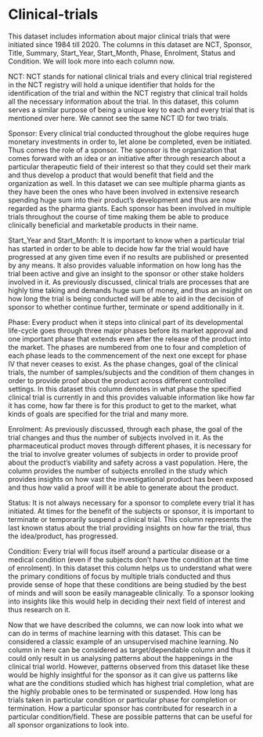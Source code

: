 # Clinical-trials
This dataset includes information about major clinical trials that were initiated since 1984 till 2020.
The columns in this dataset are NCT, Sponsor, Title, Summary, Start_Year, Start_Month, Phase, Enrolment, Status and Condition. We will look more into each column now.

NCT:
NCT stands for national clinical trials and every clinical trial registered in the NCT registry will hold a unique identifier that holds for the identification of the trial and within the NCT registry that clinical trail holds all the necessary information about the trial. In this dataset, this column serves a similar purpose of being a unique key to each and every trial that is mentioned over here. We cannot see the same NCT ID for two trials.

Sponsor:
Every clinical trial conducted throughout the globe requires huge monetary investments in order to, let alone be completed, even be initiated. Thus comes the role of a sponsor. The sponsor is the organization that comes forward with an idea or an initiative after through research about a particular therapeutic field of their interest so that they could set their mark and thus develop a product that would benefit that field and the organization as well. In this dataset we can see multiple pharma giants as they have been the ones who have been involved in extensive research spending huge sum into their product’s development and thus are now regarded as the pharma giants. Each sponsor has been involved in multiple trials throughout the course of time making them be able to produce clinically beneficial and marketable products in their name.

Start_Year and Start_Month:
It is important to know when a particular trial has started in order to be able to decide how far the trial would have progressed at any given time even if no results are published or presented by any means. It also provides valuable information on how long has the trial been active and give an insight to the sponsor or other stake holders involved in it. As previously discussed, clinical trials are processes that are highly time taking and demands huge sum of money, and thus an insight on how long the trial is being conducted will be able to aid in the decision of sponsor to whether continue further, terminate or spend additionally in it.

Phase:
Every product when it steps into clinical part of its developmental life-cycle goes through three major phases before its market approval and one important phase that extends even after the release of the product into the market. The phases are numbered from one to four and completion of each phase leads to the commencement of the next one except for phase IV that never ceases to exist.
As the phase changes, goal of the clinical trials, the number of samples/subjects and the condition of them changes in order to provide proof about the product across different controlled settings. In this dataset this column denotes in what phase the specified clinical trial is currently in and this provides valuable information like how far it has come, how far there is for this product to get to the market, what kinds of goals are specified for the trial and many more.

Enrolment:
As previously discussed, through each phase, the goal of the trial changes and thus the number of subjects involved in it. As the pharmaceutical product moves through different phases, it is necessary for the trial to involve greater volumes of subjects in order to provide proof about the product’s viability and safety across a vast population. Here, the column provides the number of subjects enrolled in the study which provides insights on how vast the investigational product has been exposed and thus how valid a proof will it be able to generate about the product.

Status:
It is not always necessary for a sponsor to complete every trial it has initiated. At times for the benefit of the subjects or sponsor, it is important to terminate or temporarily suspend a clinical trial. This column represents the last known status about the trial providing insights on how far the trial, thus the idea/product, has progressed. 

Condition:
Every trial will focus itself around a particular disease or a medical condition (even if the subjects don’t have the condition at the time of enrolment). In this dataset this column helps us to understand what were the primary conditions of focus by multiple trials conducted and thus provide sense of hope that these conditions are being studied by the best of minds and will soon be easily manageable clinically. To a sponsor looking into insights like this would help in deciding their next field of interest and thus research on it.

Now that we have described the columns, we can now look into what we can do in terms of machine learning with this dataset. This can be considered a classic example of an unsupervised machine learning. No column in here can be considered as target/dependable column and thus it could only result in us analysing patterns about the happenings in the clinical trial world. However, patterns observed from this dataset like these would be highly insightful for the sponsor as it can give us patterns like what are the conditions studied which has highest trial completion, what are the highly probable ones to be terminated or suspended. How long has trials taken in particular condition or particular phase for completion or termination. How a particular sponsor has contributed for research in a particular condition/field. These are possible patterns that can be useful for all sponsor organizations to look into.
